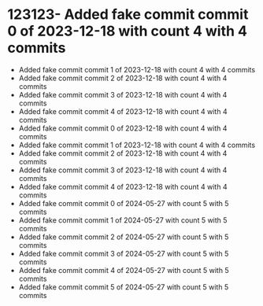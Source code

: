 # 123123- Added fake commit commit 0 of 2023-12-18 with count 4 with 4 commits
- Added fake commit commit 1 of 2023-12-18 with count 4 with 4 commits
- Added fake commit commit 2 of 2023-12-18 with count 4 with 4 commits
- Added fake commit commit 3 of 2023-12-18 with count 4 with 4 commits
- Added fake commit commit 4 of 2023-12-18 with count 4 with 4 commits
- Added fake commit commit 0 of 2023-12-18 with count 4 with 4 commits
- Added fake commit commit 1 of 2023-12-18 with count 4 with 4 commits
- Added fake commit commit 2 of 2023-12-18 with count 4 with 4 commits
- Added fake commit commit 3 of 2023-12-18 with count 4 with 4 commits
- Added fake commit commit 4 of 2023-12-18 with count 4 with 4 commits
- Added fake commit commit 0 of 2024-05-27 with count 5 with 5 commits
- Added fake commit commit 1 of 2024-05-27 with count 5 with 5 commits
- Added fake commit commit 2 of 2024-05-27 with count 5 with 5 commits
- Added fake commit commit 3 of 2024-05-27 with count 5 with 5 commits
- Added fake commit commit 4 of 2024-05-27 with count 5 with 5 commits
- Added fake commit commit 5 of 2024-05-27 with count 5 with 5 commits
